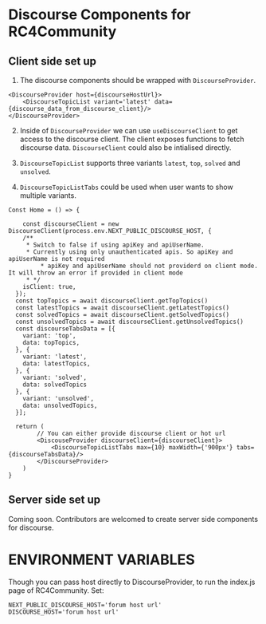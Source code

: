 # Discourse Components for RC4Community

## Client side set up

1. The discourse components should be wrapped with `DiscourseProvider`.

```
<DiscourseProvider host={discourseHostUrl}>
	<DiscourseTopicList variant='latest' data={discourse_data_from_discourse_client}/>
</DiscourseProvider>
```

2. Inside of `DiscourseProvider` we can use `useDiscourseClient` to get access to the discourse client. The client exposes functions to fetch discourse data. `DiscourseClient` could also be intialised directly.

3. `DiscourseTopicList` supports three variants `latest`, `top`, `solved` and `unsolved`.

4. `DiscourseTopicListTabs` could be used when user wants to show multiple variants.

```
Const Home = () => {

	const discourseClient = new DiscourseClient(process.env.NEXT_PUBLIC_DISCOURSE_HOST, {
    /**
     * Switch to false if using apiKey and apiUserName.
     * Currently using only unauthenticated apis. So apiKey and apiUserName is not required
		 * apiKey and apiUserName should not providerd on client mode. It will throw an error if provided in client mode
     * */
    isClient: true,
  });
  const topTopics = await discourseClient.getTopTopics()
  const latestTopics = await discourseClient.getLatestTopics()
  const solvedTopics = await discourseClient.getSolvedTopics()
  const unsolvedTopics = await discourseClient.getUnsolvedTopics()
  const discourseTabsData = [{
    variant: 'top',
    data: topTopics,
  }, {
    variant: 'latest',
    data: latestTopics,
  }, {
    variant: 'solved',
    data: solvedTopics
  }, {
    variant: 'unsolved',
    data: unsolvedTopics,
  }];

  return (
		// You can either provide discourse client or hot url
		<DiscouseProvider discourseClient={discourseClient}>
			<DiscourseTopicListTabs max={10} maxWidth={'900px'} tabs={discourseTabsData}/>
		</DiscourseProvider>
	)
}
```

## Server side set up

Coming soon. Contributors are welcomed to create server side components for discourse.

# ENVIRONMENT VARIABLES

Though you can pass host directly to DiscourseProvider, to run the index.js page of RC4Community. Set:

```
NEXT_PUBLIC_DISCOURSE_HOST='forum host url'
DISCOURSE_HOST='forum host url'
```
